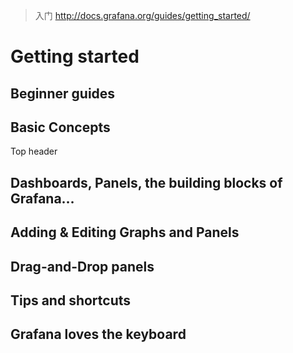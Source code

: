 > 入门 http://docs.grafana.org/guides/getting_started/

# Getting started
## Beginner guides
## Basic Concepts
Top header
## Dashboards, Panels, the building blocks of Grafana…
## Adding & Editing Graphs and Panels
## Drag-and-Drop panels
## Tips and shortcuts
## Grafana loves the keyboard
